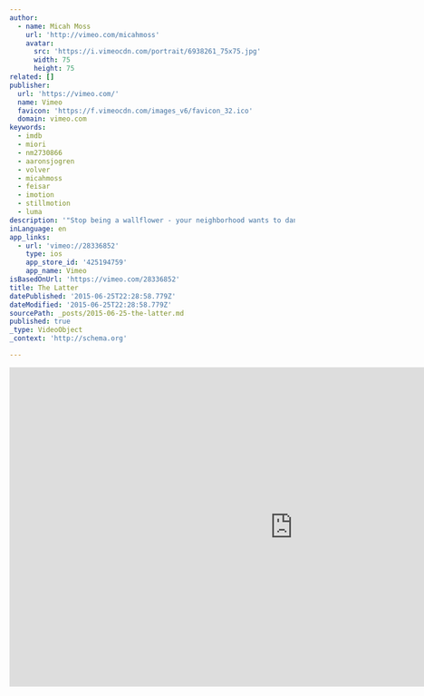 ```yaml
---
author:
  - name: Micah Moss
    url: 'http://vimeo.com/micahmoss'
    avatar:
      src: 'https://i.vimeocdn.com/portrait/6938261_75x75.jpg'
      width: 75
      height: 75
related: []
publisher:
  url: 'https://vimeo.com/'
  name: Vimeo
  favicon: 'https://f.vimeocdn.com/images_v6/favicon_32.ico'
  domain: vimeo.com
keywords:
  - imdb
  - miori
  - nm2730866
  - aaronsjogren
  - volver
  - micahmoss
  - feisar
  - imotion
  - stillmotion
  - luma
description: '"Stop being a wallflower - your neighborhood wants to dance." ***************** [Winner 1st Place: Fiction | 2011 Original iPhone Film Festival] ***************** Micah Moss Writer | Director | Producer | Animator | "D.'
inLanguage: en
app_links:
  - url: 'vimeo://28336852'
    type: ios
    app_store_id: '425194759'
    app_name: Vimeo
isBasedOnUrl: 'https://vimeo.com/28336852'
title: The Latter
datePublished: '2015-06-25T22:28:58.779Z'
dateModified: '2015-06-25T22:28:58.779Z'
sourcePath: _posts/2015-06-25-the-latter.md
published: true
_type: VideoObject
_context: 'http://schema.org'

---
```

<iframe src="https://cdn.embedly.com/widgets/media.html?src=https%3A%2F%2Fplayer.vimeo.com%2Fvideo%2F28336852&amp;url=https%3A%2F%2Fvimeo.com%2F28336852&amp;image=http%3A%2F%2Fi.vimeocdn.com%2Fvideo%2F188955021_1280.jpg&amp;key=b7d04c9b404c499eba89ee7072e1c4f7&amp;type=text%2Fhtml&amp;schema=vimeo" width="1000" height="563" scrolling="no" frameborder="0" allowfullscreen="allowfullscreen" style=""></iframe>